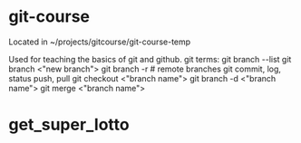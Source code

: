 # git-course

Located in ~/projects/gitcourse/git-course-temp

Used for teaching the basics of git and github.
git terms:
  git branch --list
  git branch  <"new branch">
  git branch -r # remote branches
  git commit, log, status push, pull
  git checkout <"branch name">
  git branch -d <"branch name">
  git merge <"branch name">
# get_super_lotto
